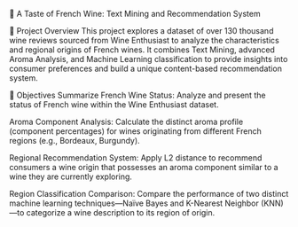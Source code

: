 🍷 A Taste of French Wine: Text Mining and Recommendation System

🌟 Project Overview
This project explores a dataset of over 130 thousand wine reviews sourced from Wine Enthusiast to analyze the characteristics and regional origins of French wines. It combines Text Mining, advanced Aroma Analysis, and Machine Learning classification to provide insights into consumer preferences and build a unique content-based recommendation system.

🎯 Objectives
Summarize French Wine Status: Analyze and present the status of French wine within the Wine Enthusiast dataset.

Aroma Component Analysis: Calculate the distinct aroma profile (component percentages) for wines originating from different French regions (e.g., Bordeaux, Burgundy).

Regional Recommendation System: Apply L2 distance to recommend consumers a wine origin that possesses an aroma component similar to a wine they are currently exploring.

Region Classification Comparison: Compare the performance of two distinct machine learning techniques—Naïve Bayes and K-Nearest Neighbor (KNN)—to categorize a wine description to its region of origin.

